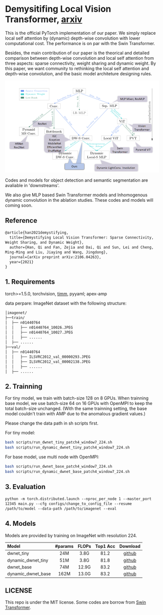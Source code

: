 # Demysitifing Local Vision Transformer, [arxiv](https://arxiv.org/pdf/2106.04263.pdf)

This is the official PyTorch implementation of our paper. We simply replace local self attention by (dynamic) depth-wise convolution with lower computational cost. The performance is on par with the Swin Transformer.

Besides, the main contribution of our paper is the theorical and detailed comparison between depth-wise convolution and local self attention from three aspects: sparse connectivity, weight sharing and dynamic weight. By this paper, we want community to rethinking the local self attention and depth-wise convolution, and the basic model architeture designing rules.

<p align="center">
  <img width="600" height="300" src="figures/relation.png">
</p>

Codes and models for object detection and semantic segmentation are avaliable in 'downstreams'.

We also give MLP based Swin Transformer models and Inhomogenous dynamic convolution in the ablation studies. These codes and models will coming soon.


## Reference
```
@article{han2021demystifying,
  title={Demystifying Local Vision Transformer: Sparse Connectivity, Weight Sharing, and Dynamic Weight},
  author={Han, Qi and Fan, Zejia and Dai, Qi and Sun, Lei and Cheng, Ming-Ming and Liu, Jiaying and Wang, Jingdong},
  journal={arXiv preprint arXiv:2106.04263},
  year={2021}
}
```
## 1. Requirements
torch>=1.5.0, torchvision, [timm](https://github.com/rwightman/pytorch-image-models), pyyaml; apex-amp

data perpare: ImageNet dataset with the following structure:
```
│imagenet/
├──train/
│  ├── n01440764
│  │   ├── n01440764_10026.JPEG
│  │   ├── n01440764_10027.JPEG
│  │   ├── ......
│  ├── ......
├──val/
│  ├── n01440764
│  │   ├── ILSVRC2012_val_00000293.JPEG
│  │   ├── ILSVRC2012_val_00002138.JPEG
│  │   ├── ......
│  ├── ......
```

## 2. Trainning
For tiny model, we train with batch-size 128 on 8 GPUs. When trainning base model, we use batch-size 64 on 16 GPUs with OpenMPI to keep the total batch-size unchanged. (With the same trainning setting, the base model couldn't train with AMP due to the anomalous gradient values.)

Please change the data path in sh scripts first.

For tiny model:
```bash
bash scripts/run_dwnet_tiny_patch4_window7_224.sh 
bash scripts/run_dynamic_dwnet_tiny_patch4_window7_224.sh
```
For base model, use multi node with OpenMPI:
```bash
bash scripts/run_dwnet_base_patch4_window7_224.sh 
bash scripts/run_dynamic_dwnet_base_patch4_window7_224.sh
```

## 3. Evaluation
```
python -m torch.distributed.launch --nproc_per_node 1 --master_port 12345 main.py --cfg configs/change_to_config_file --resume /path/to/model --data-path /path/to/imagenet --eval
```

## 4. Models
Models are provided by training on ImageNet with resolution 224.

| Model |  #params | FLOPs | Top1 Acc| Download | 
| :---     |   :---:    |  :---: |  :---:  |  :---:  |
dwnet_tiny | 24M   | 3.8G  |  81.2   |  [github](https://github.com/Atten4Vis/DemystifyLocalViT/releases/download/prerelease/dwnet_tiny_224.pth) |
dynamic_dwnet_tiny | 51M   | 3.8G  |  81.8   |  [github](https://github.com/Atten4Vis/DemystifyLocalViT/releases/download/prerelease/dynamic_dwnet_tiny_224.pth) |
dwnet_base | 74M   | 12.9G  |  83.2   |  [github](https://github.com/Atten4Vis/DemystifyLocalViT/releases/download/prerelease/dwnet_base_224.pth) |
dynamic_dwnet_base | 162M   | 13.0G  |  83.2   |  [github](https://github.com/Atten4Vis/DemystifyLocalViT/releases/download/prerelease/dynamic_dwnet_base_224.pth) |

## LICENSE
This repo is under the MIT license. Some codes are borrow from [Swin Transformer](https://github.com/microsoft/Swin-Transformer).
